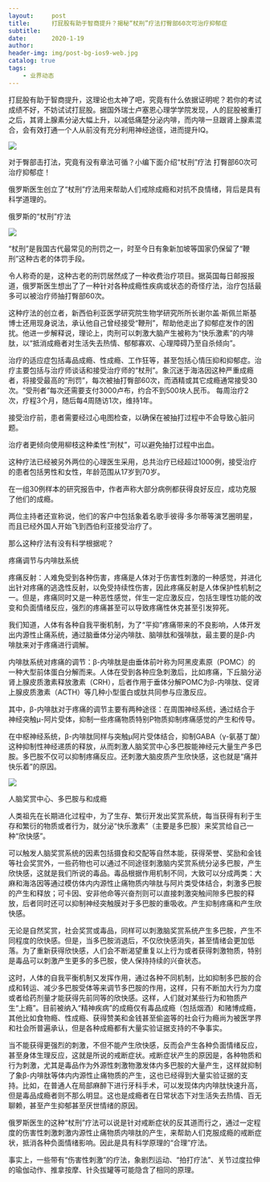 ```yaml
---
layout:     post
title:      打屁股有助于智商提升？揭秘“杖刑”疗法打臀部60次可治疗抑郁症
subtitle:   
date:       2020-1-19
author:     
header-img: img/post-bg-ios9-web.jpg
catalog: true
tags:
    - 业界动态
---
```


打屁股有助于智商提升，这理论也太神了吧，究竟有什么依据证明呢？若你的考试成绩不好，不妨试试打屁股。据国外瑞士卢塞恩心理学学院发现，人的屁股被重打之后，其肾上腺素分泌大幅上升，以减低痛楚分泌内啡，而内啡一旦跟肾上腺素混合，会有效打通一个人从前没有充分利用神经途径，进而提升IQ。

![](https://i1.read01.com/SIG=2bfgr5s/3036787558553030.jpg)

对于臀部击打法，究竟有没有章法可循？小编下面介绍“杖刑”疗法 打臀部60次可治疗抑郁症！

俄罗斯医生创立了“杖刑”疗法用来帮助人们戒除成瘾和对抗不良情绪，背后是具有科学道理的。


俄罗斯的“杖刑”疗法

![](https://i3.read01.com/SIG=2ics3hu/3036787558553032.jpg)

“杖刑”是我国古代最常见的刑罚之一，时至今日有象新加坡等国家仍保留了“鞭刑”这种古老的体罚手段。

令人称奇的是，这种古老的刑罚居然成了一种收费治疗项目。据英国每日邮报报道，俄罗斯医生想出了了一种针对各种成瘾性疾病或状态的奇怪疗法，治疗包括最多可以被治疗师抽打臀部60次。

这种疗法的创立者，新西伯利亚医学研究院生物学研究所所长谢尔盖·斯佩兰斯基博士还用现身说法，承认他自己曾经接受“鞭刑”，帮助他走出了抑郁症发作的困扰。他进一步解释说，理论上，肉刑可以刺激大脑产生被称为“快乐激素”的内啡肽，以“抵消成瘾者对生活失去热情、郁郁寡欢、心理障碍乃至自杀倾向”。


治疗的适应症包括毒品成瘾、性成瘾、工作狂等，甚至包括心情压抑和抑郁症。治疗主要包括与治疗师谈话和接受治疗师的“杖刑”。象沉迷于海洛因这种严重成瘾者，将接受最高的“刑罚”，每次被抽打臀部60次，而酒精或其它成瘾通常接受30次。“受刑者”每次还需要支付3000卢布，约合不到500块人民币。 每周治疗2次，疗程3个月，随后每4周随访1次，维持1年。

接受治疗前，患者需要经过心电图检查，以确保在被抽打过程中不会导致心脏问题。

治疗者更倾向使用柳枝这种柔性“刑杖”，可以避免抽打过程中出血。

这种疗法已经被另外两位的心理医生采用，总共治疗已经超过1000例，接受治疗的患者包括男性和女性，年龄范围从17岁到70岁。

在一组30例样本的研究报告中，作者声称大部分病例都获得良好反应，成功克服了他们的成瘾。

两位主持者还宣称说，他们的客户中包括象着名歌手彼得·多尔蒂等演艺圈明星，而且已经外国人开始飞到西伯利亚接受治疗了。


那么这种疗法有没有科学根据呢？

疼痛调节与内啡肽系统

疼痛反射：人难免受到各种伤害，疼痛是人体对于伤害性刺激的一种感觉，并进化出针对疼痛的逃逸性反射，以免受持续性伤害，因此疼痛反射是人体保护性机制之一。但是，疼痛同时又是一种恶性感觉，伴生一定应激反应，包括生理性功能的改变和负面情绪反应，强烈的疼痛甚至可以导致疼痛性休克甚至引发猝死。

我们知道，人体有各种自我平衡机制，为了“平抑”疼痛带来的不良影响，人体开发出内源性止痛系统，通过脑垂体分泌内啡肽、脑啡肽和强啡肽，最主要的是β-内啡肽来对于疼痛进行调解。

内啡肽系统对疼痛的调节：β-内啡肽是由垂体前叶称为阿黑皮素原（POMC）的一种大型前体蛋白分解而来。人体在受到各种应急刺激后，比如疼痛，下丘脑分泌肾上腺皮质激素释放激素（CRH），后者作用于垂体分解POMC为β-内啡肽、促肾上腺皮质激素（ACTH）等几种小型蛋白或肽共同参与应激反应。

其中，β-内啡肽对于疼痛的调节主要有两种途径：在周围神经系统，通过结合于神经突触μ-阿片受体，抑制一些疼痛物质特别P物质抑制疼痛感觉的产生和传导。

在中枢神经系统，β-内啡肽同样与突触μ阿片受体结合，抑制GABA（γ-氨基丁酸）这种抑制性神经递质的释放，从而刺激人脑奖赏中心多巴胺能神经元大量生产多巴胺。多巴胺不仅可以抑制疼痛反应。还刺激大脑皮质产生欣快感，这也就是“痛并快乐着”的原因。


![](https://i1.read01.com/SIG=2utafrv/3036787558553033.jpg)

人脑奖赏中心、多巴胺与和成瘾

人类祖先在长期进化过程中，为了生存、繁衍开发出奖赏系统，每当获得有利于生存和繁衍的物质或者行为，就分泌“快乐激素”（主要是多巴胺）来奖赏给自己一种“欣快感”。

可以触发人脑奖赏系统的因素包括摄食和交配等自然本能，获得荣誉、奖励和金钱等社会奖赏外，一些药物也可以通过不同途径刺激脑内奖赏系统分泌多巴胺，产生欣快感，这就是我们所说的毒品。毒品根据作用机制不同，大致可以分成两类：大麻和海洛因等通过模仿体内内源性止痛物质内啡肽与阿片类受体结合，刺激多巴胺的产生和释放；可卡因、安非他命等兴奋剂则可以直接刺激突触间隙多巴胺的释放，后者同时还可以抑制神经突触膜对于多巴胺的重吸收。产生抑制疼痛和产生欣快感。

无论是自然奖赏，社会奖赏或毒品，同样可以刺激脑奖赏系统产生多巴胺，产生不同程度的欣快感。但是，当多巴胺消退后，不仅欣快感消失，甚至情绪会更加低落。为了重新获得欣快感，人们会不断渴望重复以上行为或者获得刺激物质，特别是毒品可以刺激产生更多的多巴胺，使人保持持续的兴奋状态。

这时，人体的自我平衡机制又发挥作用，通过各种不同机制，比如抑制多巴胺的合成和转运、减少多巴胺受体等来调节多巴胺的作用，这样，只有不断加大行为力度或者给药剂量才能获得先前同等的欣快感。这样，人们就对某些行为和物质产生“上瘾”。目前被纳入“精神疾病”的成瘾仅有毒品成瘾（包括烟酒）和赌博成瘾，其他比如食物瘾、性成瘾、获得赞美和金钱甚至偷盗等的社会行为瘾尚为被医学界和社会所普遍承认，但是各种成瘾都有大量实验证据支持的不争事实。

当不能获得更强烈的刺激，不但不能产生欣快感，反而会产生各种负面情绪反应，甚至身体生理反应，这就是所说的戒断症状。戒断症状产生的原因是，各种物质和行为刺激，尤其是毒品作为外源性刺激物激发体内多巴胺的大量产生，这样就抑制了象β-内啡肽等体内内源性止痛物质的产生，这也已经得到大量实验证据的支持。比如，在普通人在局部麻醉下进行牙科手术，可以发现体内内啡肽快速升高，但是毒品成瘾者则不那么明显。这也是成瘾者在日常状态下对生活失去热情、百无聊赖，甚至产生抑郁甚至厌世情绪的原因。

俄罗斯医生的这种“杖刑”疗法可以说是针对戒断症状的反其道而行之，通过一定程度的伤害性刺激刺激内源性止痛物质内啡肽的产生，来帮助人们克服成瘾的戒断症状，抵消各种负面情绪影响。因此是具有科学原理的“合理”疗法。

事实上，一些带有“伤害性刺激”的疗法，象剧烈运动、“拍打疗法”、关节过度拉伸的瑜伽动作、推拿按摩、针灸拔罐等可能隐含了相同的原理。



